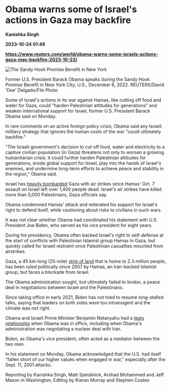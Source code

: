 # Obama warns some of Israel's actions in Gaza may backfire
**Kanishka Singh**

**2023-10-24 01:49**

**https://www.reuters.com/world/obama-warns-some-israels-actions-gaza-may-backfire-2023-10-23/**

![The Sandy Hook Promise Benefit in New York](https://www.reuters.com/resizer/vVBZcM36szXLFLgXtWDcQA2GVEE=/1920x0/filters:quality(80)/cloudfront-us-east-2.images.arcpublishing.com/reuters/MO3J42ND2FI4NFXTBTJHUGF7QU.jpg)

Former U.S. President Barack Obama speaks during the Sandy Hook Promise Benefit in New York City, U.S., December 6, 2022. REUTERS/David 'Dee' Delgado/File Photo

Some of Israel's actions in its war against Hamas, like cutting off food and water for Gaza, could "harden Palestinian attitudes for generations" and weaken international support for Israel, former U.S. President Barack Obama said on Monday.

In rare comments on an active foreign policy crisis, Obama said any Israeli military strategy that ignores the human costs of the war "could ultimately backfire."

"The Israeli government's decision to cut off food, water and electricity to a captive civilian population (in Gaza) threatens not only to worsen a growing humanitarian crisis; it could further harden Palestinian attitudes for generations, erode global support for Israel, play into the hands of Israel's enemies, and undermine long-term efforts to achieve peace and stability in the region," Obama said.

Israel has [heavily bombarded](https://reut.rs/3tIjn8v) Gaza with air strikes since Hamas' Oct. 7 assault on Israel left over 1,400 people dead. Israel's air strikes have killed more than 5,000 Palestinians, Gaza officials say.

Obama condemned Hamas' attack and reiterated his support for Israel's right to defend itself, while cautioning about risks to civilians in such wars.

It was not clear whether Obama had coordinated his statement with U.S. President Joe Biden, who served as his vice president for eight years.

During his presidency, Obama often backed Israel's right to self-defense at the start of conflicts with Palestinian Islamist group Hamas in Gaza, but quickly called for Israeli restraint once Palestinian casualties mounted from airstrikes.

Gaza, a 45 km-long (25-mile) [strip of land](https://reut.rs/3Q2Ruzk) that is home to 2.3 million people, has been ruled politically since 2007 by Hamas, an Iran-backed Islamist group, but faces a blockade from Israel.

The Obama administration sought, but ultimately failed to broker, a peace deal in negotiations between Israel and the Palestinians.

Since taking office in early 2021, Biden has not tried to resume long-stalled talks, saying that leaders on both sides were too intransigent and the climate was not right.

Obama and Israeli Prime Minister Benjamin Netanyahu had a [testy relationship](https://reut.rs/49heSlA) when Obama was in office, including when Obama's administration was negotiating a nuclear deal with Iran.

Biden, as Obama's vice president, often acted as a mediator between the two men.

In his statement on Monday, Obama acknowledged that the U.S. had itself "fallen short of our higher values when engaged in war," especially after the Sept. 11, 2001 attacks.

Reporting by Kanishka Singh, Matt Spetalnick, Arshad Mohammed and Jeff Mason in Washington; Editing by Kieran Murray and Stephen Coates